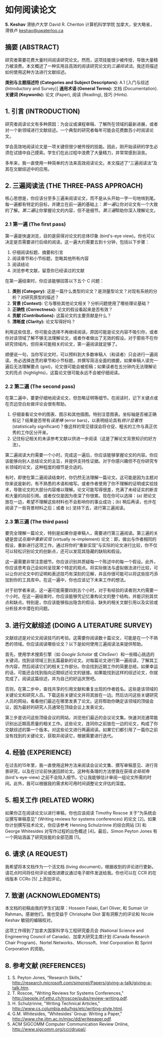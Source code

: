 # 如何阅读论文

**S. Keshav**
滑铁卢大学 David R. Cheriton 计算机科学学院
加拿大，安大略省，滑铁卢
keshav@uwaterloo.ca

## 摘要 (ABSTRACT)

研究者需要花费大量时间阅读研究论文。然而，这项技能很少被传授，导致大量精力被浪费。本文概述了一种实用且高效的阅读研究论文的*三遍阅读法*。我还将描述如何使用这种方法进行文献综述。

**类别与主题描述符 (Categories and Subject Descriptors):** A.1 [入门与综述 (Introductory and Survey)]
**通用术语 (General Terms):** 文档 (Documentation).
**关键词 (Keywords):** 论文 (Paper), 阅读 (Reading), 技巧 (Hints).

## 1. 引言 (INTRODUCTION)

研究者阅读论文有多种原因：为会议或课程审稿、了解所在领域的最新进展，或者对一个新领域进行文献综述。一个典型的研究者每年可能会花费数百小时阅读论文。

学会高效地阅读论文是一项关键但很少被传授的技能。因此，刚开始读研的学生必须在试错中自己摸索。学生们在此过程中浪费了大量精力，并常常感到沮丧。

多年来，我一直使用一种简单的方法来高效阅读论文。本文描述了“三遍阅读法”及其在文献综述中的应用。

## 2. 三遍阅读法 (THE THREE-PASS APPROACH)

核心思想是，你应该分至多三遍来阅读论文，而不是从头开始一字一句地啃到尾。每一遍都有特定的目标，并建立在前一遍的基础上：*第一遍*让你对论文有一个大致的了解。*第二遍*让你掌握论文的内容，但不是细节。*第三遍*帮助你深入理解论文。

### 2.1 第一遍 (The first pass)

第一遍是快速浏览，目的是获得对论文的总体印象 (bird's-eye view)。你也可以决定是否需要进行后续的阅读。这一遍大约需要五到十分钟，包括以下步骤：

1.  仔细阅读标题、摘要和引言
2.  阅读章节和小节标题，忽略其他所有内容
3.  阅读结论
4.  浏览参考文献，留意你已经读过的文献

在第一遍结束时，你应该能够回答以下五个 C 问题：

1.  **类别 (Category):** 这是一篇什么类型的论文？是测量型论文？对现有系统的分析？对研究原型的描述？
2.  **背景 (Context):** 它与哪些其他论文相关？分析问题使用了哪些理论基础？
3.  **正确性 (Correctness):** 论文的假设看起来是否有效？
4.  **贡献 (Contributions):** 这篇论文的主要贡献是什么？
5.  **清晰度 (Clarity):** 论文写得好吗？

利用这些信息，你可能会选择不再继续阅读。原因可能是论文内容不吸引你，或者你对该领域了解不够无法理解论文，或者作者做出了无效的假设。对于那些不在你研究领域内，但将来可能相关的论文，第一遍阅读就足够了。

顺便说一句，当你写论文时，可以预料到大多数审稿人（和读者）只会进行一遍阅读。务必选择连贯的章节和小节标题，并撰写简洁全面的摘要。如果审稿人读完一遍后无法理解要点 (gist)，论文很可能会被拒稿；如果读者在五分钟内无法理解论文的亮点 (highlights)，这篇论文很可能永远不会被仔细阅读。

### 2.2 第二遍 (The second pass)

在第二遍中，要更仔细地阅读论文，但忽略证明等细节。在阅读时，记下关键点或在页边空白处做评论会很有帮助。

1.  仔细查看论文中的图表、图示和其他插图。特别注意图表。坐标轴是否被正确标记？结果是否带有*误差棒* (error bars)，以表明结论具有*统计显著性* (statistically significant)？像这样的常见错误会将仓促、粗劣的工作与真正优秀的工作区分开来。
2.  记住标记相关的未读参考文献以供进一步阅读（这是了解论文背景知识的好方法）。

第二遍阅读大约需要一个小时。完成这一遍后，你应该能够掌握论文的内容。你应该能够向别人总结论文的主旨，并提供支持性证据。对于你感兴趣但不在你研究专长领域的论文，这种程度的细节是合适的。

有时，即使在第二遍阅读结束时，你仍然无法理解一篇论文。这可能是因为主题对你来说是新的，有不熟悉的术语和缩写。或者作者使用了你不理解的证明或实验技术，导致论文的大部分内容难以理解。论文可能写得很差，充满了未经证实的断言和大量的向前引用。或者仅仅是因为夜深了你很累。现在你可以选择：(a) 把论文放在一边，希望不理解这些材料也不会影响你的事业成功；(b) 稍后再读，也许在阅读了一些背景材料之后；或者 (c) 坚持下去，进行第三遍阅读。

### 2.3 第三遍 (The third pass)

要完全理解一篇论文，特别是如果你是审稿人，需要进行第三遍阅读。第三遍的关键是尝试*在脑中重新实现* (virtually re-implement) 论文：即，做出与作者相同的假设，重新进行这项工作。通过将你的“重新实现”与实际的论文进行比较，你不仅可以轻松识别论文的创新点，还可以发现其隐藏的缺陷和假设。

这一遍需要非常注意细节。你应该识别并质疑每一个陈述中的每一个假设。此外，你应该思考自己会如何呈现某个特定的观点。将实际做法与虚拟做法进行比较，可以让你对论文中的证明和表述技巧有深刻的见解，并且你很可能可以将这些技巧添加到你的工具库中。在这一遍中，你也应该记下未来工作的想法。

对于初学者来说，这一遍可能需要四到五个小时，对于有经验的读者则大约需要一个小时。在这一遍结束时，你应该能够凭记忆重构论文的整个结构，并能识别其优点和缺点。特别是，你应该能够指出隐含的假设、缺失的相关文献引用以及实验或分析技术中潜在的问题。

## 3. 进行文献综述 (DOING A LITERATURE SURVEY)

文献综述是对论文阅读技巧的考验。这需要你阅读数十篇论文，可能是在一个不熟悉的领域。你应该阅读哪些论文？以下是如何使用三遍阅读法来提供帮助。

首先，使用学术搜索引擎（如 *Google Scholar* 或 *CiteSeer*）和一些精心挑选的关键词，找到该领域三到五篇最新的论文。对每篇论文进行第一遍阅读，了解其工作内容，然后阅读它们的相关工作部分。你会找到近期工作的简要总结，如果幸运的话，可能还会找到指向近期综述论文的链接。如果能找到这样的综述论文，你就完成了。阅读这篇综述，并为自己的好运庆贺吧。

否则，在第二步中，查找共享的引用文献和重复出现的作者姓名。这些是该领域的关键论文和研究人员。下载这些关键论文并将其放在一边。然后访问这些关键研究人员的网站，看看他们最近在哪里发表了论文。这将帮助你确定该领域的顶级会议，因为最好的研究人员通常在顶级会议上发表论文。

第三步是访问这些顶级会议的网站，浏览他们最近的会议论文集。快速浏览通常能识别出近期高质量的相关工作。这些论文，连同你之前放在一边的论文，构成了你文献综述的第一个版本。对这些论文进行两遍阅读。如果它们都引用了一篇你之前没有找到的关键论文，获取并阅读它，根据需要进行迭代。

## 4. 经验 (EXPERIENCE)

在过去的15年里，我一直使用这种方法来阅读会议论文集、撰写审稿意见、进行背景研究，以及在讨论前快速回顾论文。这种有条理的方法使我在获得*全局视角* (bird's-eye-view) 之前不会陷入细节。它让我能够估计审阅一组论文所需的时间。此外，我可以根据我的需求和可用时间调整论文评估的深度。

## 5. 相关工作 (RELATED WORK)

如果你正在阅读论文以进行审稿，你也应该阅读 Timothy Roscoe 关于“为系统会议撰写审稿意见” (Writing reviews for systems conferences) 的论文 [2]。如果你计划撰写技术论文，你应该参考 Henning Schulzrinne 的综合网站 [3] 和 George Whitesides 对写作过程的出色概述 [4]。最后，Simon Peyton Jones 有一个网站涵盖了研究技能的全部范围 [1]。

## 6. 请求 (A REQUEST)

我希望将本文档作为一个活文档 (living document)，根据收到的评论进行更新。请花点时间将任何评论或改进建议通过电子邮件发送给我。你也可以在 CCR 的在线版本 CCRo [5] 上添加评论。

## 7. 致谢 (ACKNOWLEDGMENTS)

本文档的初稿由我的学生们起草：Hossein Falaki, Earl Oliver, 和 Sumair Ur Rahman。感谢他们。我也受益于 Christophe Diot 富有洞察力的评论和 Nicole Keshav 敏锐的编辑校对。

这项工作得到了加拿大国家科学与工程研究委员会 (National Science and Engineering Council of Canada)、加拿大研究主席计划 (Canada Research Chair Program)、Nortel Networks、Microsoft、Intel Corporation 和 Sprint Corporation 的资助。

## 8. 参考文献 (REFERENCES)

1.  S. Peyton Jones, “Research Skills,"
    http://research.microsoft.com/simonpj/Papers/giving-a-talk/giving-a-talk.htm.
2.  T. Roscoe, "Writing Reviews for Systems Conferences,"
    http://people.inf.ethz.ch/troscoe/pubs/review-writing.pdf.
3.  H. Schulzrinne, "Writing Technical Articles,"
    http://www.cs.columbia.edu/hgs/etc/writing-style.html.
4.  G.M. Whitesides, “Whitesides' Group: Writing a Paper,"
    http://www.che.iitm.ac.in/misc/dd/writepaper.pdf.
5.  ACM SIGCOMM Computer Communication Review Online, http://www.sigcomm.org/ccr/drupal/.